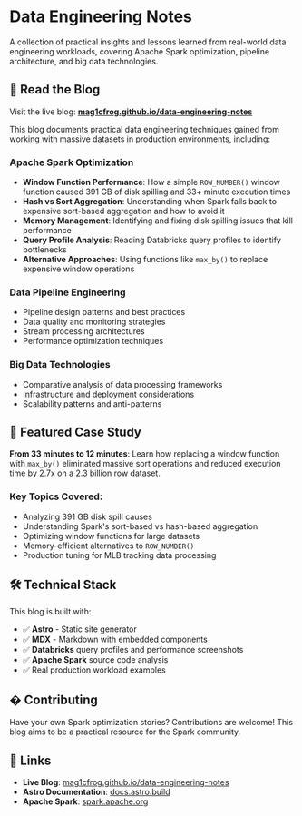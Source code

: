 # Data Engineering Notes

A collection of practical insights and lessons learned from real-world data engineering workloads, covering Apache Spark optimization, pipeline architecture, and big data technologies.

## 📖 Read the Blog

Visit the live blog: **[mag1cfrog.github.io/data-engineering-notes](https://mag1cfrog.github.io/data-engineering-notes/)**

This blog documents practical data engineering techniques gained from working with massive datasets in production environments, including:

### Apache Spark Optimization
- **Window Function Performance**: How a simple `ROW_NUMBER()` window function caused 391 GB of disk spilling and 33+ minute execution times
- **Hash vs Sort Aggregation**: Understanding when Spark falls back to expensive sort-based aggregation and how to avoid it
- **Memory Management**: Identifying and fixing disk spilling issues that kill performance
- **Query Profile Analysis**: Reading Databricks query profiles to identify bottlenecks
- **Alternative Approaches**: Using functions like `max_by()` to replace expensive window operations

### Data Pipeline Engineering
- Pipeline design patterns and best practices
- Data quality and monitoring strategies
- Stream processing architectures
- Performance optimization techniques

### Big Data Technologies
- Comparative analysis of data processing frameworks
- Infrastructure and deployment considerations
- Scalability patterns and anti-patterns

## 🎯 Featured Case Study

**From 33 minutes to 12 minutes**: Learn how replacing a window function with `max_by()` eliminated massive sort operations and reduced execution time by 2.7x on a 2.3 billion row dataset.

### Key Topics Covered:
- Analyzing 391 GB disk spill causes
- Understanding Spark's sort-based vs hash-based aggregation
- Optimizing window functions for large datasets
- Memory-efficient alternatives to `ROW_NUMBER()`
- Production tuning for MLB tracking data processing

## 🛠 Technical Stack

This blog is built with:
- ✅ **Astro** - Static site generator
- ✅ **MDX** - Markdown with embedded components  
- ✅ **Databricks** query profiles and performance screenshots
- ✅ **Apache Spark** source code analysis
- ✅ Real production workload examples

## � Contributing

Have your own Spark optimization stories? Contributions are welcome! This blog aims to be a practical resource for the Spark community.

## 🔗 Links

- **Live Blog**: [mag1cfrog.github.io/data-engineering-notes](https://mag1cfrog.github.io/data-engineering-notes/)
- **Astro Documentation**: [docs.astro.build](https://docs.astro.build)
- **Apache Spark**: [spark.apache.org](https://spark.apache.org)
